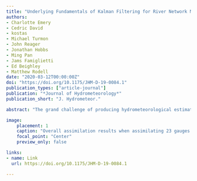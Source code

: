 ```yaml
---
title: "Underlying Fundamentals of Kalman Filtering for River Network Modeling"
authors:
- Charlotte Emery
- Cedric David
- kostas
- Michael Turmon
- John Reager
- Jonathan Hobbs
- Ming Pan
- Jams Famiglietti
- Ed Beighley
- Matthew Rodell
date: "2020-03-12T00:00:00Z"
doi: "https://doi.org/10.1175/JHM-D-19-0084.1"
publication_types: ["article-journal"]
publication: "*Journal of Hydrometeorology*"
publication_short: "J. Hydrometeor."

abstract: "The grand challenge of producing hydrometeorological estimates every time and everywhere has motivated the fusion of sparse observations with dense numerical models, with a particular interest on discharge in river modeling. Ensemble methods are largely preferred as they enable the estimation of error properties, but at the expense of computational load and generally with underestimations. These imperfect stochastic estimates motivate the use of correction methods, that is, error localization and inflation, although the physical justifications for their optimality are limited. The purpose of this study is to use one of the simplest forms of data assimilation when applied to river modeling and reveal the underlying mechanisms impacting its performance. Our framework based on assimilating daily averaged in situ discharge measurements to correct daily averaged runoff was tested over a 4-yr case study of two rivers in Texas. Results show that under optimal conditions of inflation and localization, discharge simulations are consistently improved such that the mean values of Nash–Sutcliffe efficiency are enhanced from −11.32 to 0.55 at observed gauges and from −12.24 to −1.10 at validation gauges. Yet, parameters controlling the inflation and the localization have a large impact on the performance. Further investigations of these sensitivities showed that optimal inflation occurs when compensating exactly for discrepancies in the magnitude of errors while optimal localization matches the distance traveled during one assimilation window. These results may be applicable to more advanced data assimilation methods as well as for larger applications motivated by upcoming river-observing satellite missions, such as NASA’s Surface Water and Ocean Topography mission."

image:
    placement: 1
    caption: "Overall assimilation results when assimilating 23 gauges with an inflation of I=2.58 and various localization: (a)R=30, (b)R=20, (c)R=10, (d)R=0. The map shows, for assimilation gauges (circles) and validation gauges (squares), whether the assimilation improved the simulated discharge (green) or degraded the simulated discharge (red)."
    focal_point: "Center"
    preview_only: false

links:
- name: Link
  url: https://doi.org/10.1175/JHM-D-19-0084.1

---
```

